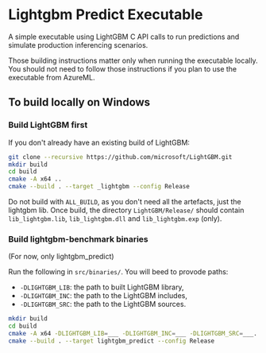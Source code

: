 # Lightgbm Predict Executable

A simple executable using LightGBM C API calls to run predictions and simulate production inferencing scenarios.

Those building instructions matter only when running the executable locally. You should not need to follow those instructions if you plan to use the executable from AzureML.

## To build locally on Windows

### Build LightGBM first

If you don't already have an existing build of LightGBM:

```bash
git clone --recursive https://github.com/microsoft/LightGBM.git
mkdir build
cd build
cmake -A x64 ..
cmake --build . --target _lightgbm --config Release
```

Do not build with `ALL_BUILD`, as you don't need all the artefacts, just the lightgbm lib. Once build, the directory `LightGBM/Release/` should contain `lib_lightgbm.lib`, `lib_lightgbm.dll` and `lib_lightgbm.exp` (only).

### Build lightgbm-benchmark binaries

(For now, only lightgbm_predict)

Run the following in `src/binaries/`. You will beed to provode paths:
- `-DLIGHTGBM_LIB`: the path to built LightGBM library,
- `-DLIGHTGBM_INC`: the path to the LightGBM includes,
- `-DLIGHTGBM_SRC`: the path to the LightGBM sources.

```bash
mkdir build
cd build
cmake -A x64 -DLIGHTGBM_LIB=___ -DLIGHTGBM_INC=___ -DLIGHTGBM_SRC=___..
cmake --build . --target lightgbm_predict --config Release
```
